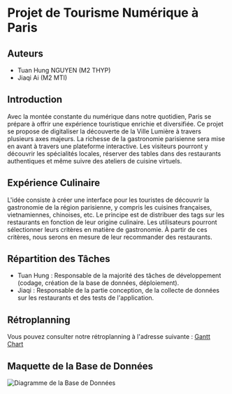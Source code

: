 # Projet de Tourisme Numérique à Paris

## Auteurs

- Tuan Hung NGUYEN (M2 THYP)
- Jiaqi Ai (M2 MTI)

## Introduction

Avec la montée constante du numérique dans notre quotidien, Paris se prépare à offrir une expérience touristique enrichie et diversifiée. Ce projet se propose de digitaliser la découverte de la Ville Lumière à travers plusieurs axes majeurs. La richesse de la gastronomie parisienne sera mise en avant à travers une plateforme interactive. Les visiteurs pourront y découvrir les spécialités locales, réserver des tables dans des restaurants authentiques et même suivre des ateliers de cuisine virtuels.

## Expérience Culinaire

L'idée consiste à créer une interface pour les touristes de découvrir la gastronomie de la région parisienne, y compris les cuisines françaises, vietnamiennes, chinoises, etc. Le principe est de distribuer des tags sur les restaurants en fonction de leur origine culinaire. Les utilisateurs pourront sélectionner leurs critères en matière de gastronomie. À partir de ces critères, nous serons en mesure de leur recommander des restaurants.

## Répartition des Tâches

- Tuan Hung : Responsable de la majorité des tâches de développement (codage, création de la base de données, déploiement).
- Jiaqi : Responsable de la partie conception, de la collecte de données sur les restaurants et des tests de l'application.

## Rétroplanning

Vous pouvez consulter notre rétroplanning à l'adresse suivante : [Gantt Chart](https://docs.google.com/spreadsheets/d/1Smf0AGayYaKLLXAY-mYy6bWEJUkBLgUWZ6znTZX_G3g/edit?usp=sharing)

## Maquette de la Base de Données

![Diagramme de la Base de Données](https://drive.google.com/file/d/1KHY-ZB1Yum3IfYe1eMjR8RkM07cqqOrL/view?usp=sharing)
